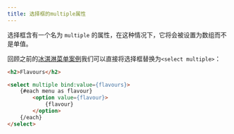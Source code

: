 ```yaml
---
title: 选择框的multiple属性
---
```


选择框含有一个名为 `multiple` 的属性，在这种情况下，它将会被设置为数组而不是单值。

回顾之前的[冰淇淋菜单案例](tutorial/group-inputs)我们可以直接将选择框替换为`<select multiple>`：

```html
<h2>Flavours</h2>

<select multiple bind:value={flavours}>
	{#each menu as flavour}
		<option value={flavour}>
			{flavour}
		</option>
	{/each}
</select>
```